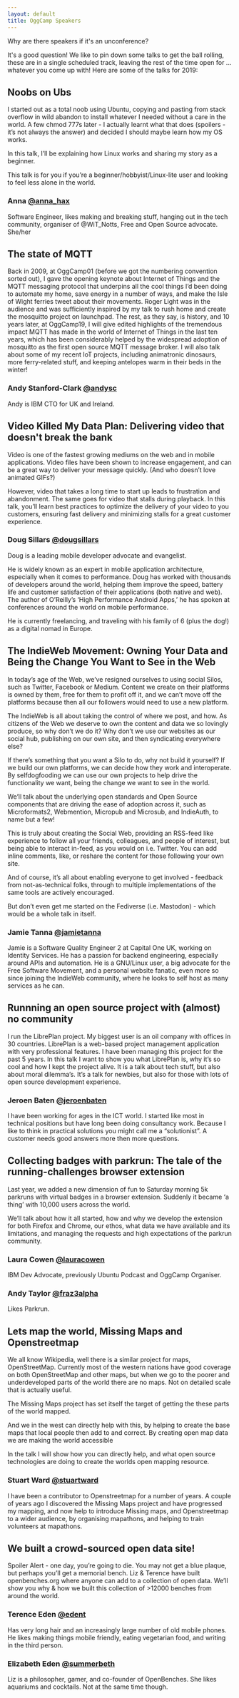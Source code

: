 ```yaml
---
layout: default
title: OggCamp Speakers
---
```

Why are there speakers if it's an unconference?

It's a good question! We like to pin down some talks to get the ball rolling, these are in a single scheduled track, leaving the rest of the time open for ... whatever you come up with! Here are some of the talks for 2019:

## Noobs on Ubs

I started out as a total noob using Ubuntu, copying and pasting from stack overflow in wild abandon to install whatever I needed without a care in the world. A few chmod 777s later - I actually learnt what that does (spoilers - it’s not always the answer) and decided I should maybe learn how my OS works.

In this talk, I’ll be explaining how Linux works and sharing my story as a beginner.

This talk is for you if you’re a beginner/hobbyist/Linux-lite user and looking to feel less alone in the world.

### Anna [@anna_hax](https://twitter.com/anna_hax)

Software Engineer, likes making and breaking stuff, hanging out in the tech community, organiser of @WiT_Notts, Free and Open Source advocate. She/her

## The state of MQTT

Back in 2009, at OggCamp01 (before we got the numbering convention sorted out), I gave the opening keynote about Internet of Things and the MQTT messaging protocol that underpins all the cool things I’d been doing to automate my home, save energy in a number of ways, and make the Isle of Wight ferries tweet about their movements. Roger Light was in the audience and was sufficiently inspired by my talk to rush home and create the mosquitto project on launchpad. The rest, as they say, is history, and 10 years later, at OggCamp19, I will give edited highlights of the tremendous impact  MQTT has made in the world of Internet of Things in the last ten years, which has been considerably helped by the widespread adoption of mosquitto as the first open source MQTT message broker. I will also talk about some of my recent IoT projects, including animatronic dinosaurs, more ferry-related stuff, and keeping antelopes warm in their beds in the winter!

### Andy Stanford-Clark [@andysc](https://twitter.com/andysc)

Andy is IBM CTO for UK and Ireland.

## Video Killed My Data Plan: Delivering video that doesn't break the bank

Video is one of the fastest growing mediums on the web and in mobile applications. Video files have been shown to increase engagement, and can be a great way to deliver your message quickly. (And who doesn’t love animated GIFs?)

However, video that takes a long time to start up leads to frustration and abandonment. The same goes for video that stalls during playback. In this talk, you’ll learn best practices to optimize the delivery of your video to you customers, ensuring fast delivery and minimizing stalls for a great customer experience.

### Doug Sillars [@dougsillars](https://twitter.com/dougsillars)

Doug is a leading mobile developer advocate and evangelist.

He is widely known as an expert in mobile application architecture, especially when it comes to performance. Doug has worked with thousands of developers around the world, helping them improve the speed, battery life and customer satisfaction of their applications (both native and web). The author of O’Reilly’s ‘High Performance Android Apps,’ he has spoken at conferences around the world on mobile performance.

He is currently freelancing, and traveling with his family of 6 (plus the dog!) as a digital nomad in Europe.

## The IndieWeb Movement: Owning Your Data and Being the Change You Want to See in the Web

In today’s age of the Web, we’ve resigned ourselves to using social Silos, such as Twitter, Facebook or Medium. Content we create on their platforms is owned by them, free for them to profit off it, and we can’t move off the platforms because then all our followers would need to use a new platform.

The IndieWeb is all about taking the control of where we post, and how. As citizens of the Web we deserve to own the content and data we so lovingly produce, so why don’t we do it? Why don’t we use our websites as our social hub, publishing on our own site, and then syndicating everywhere else?

If there’s something that you want a Silo to do, why not build it yourself? If we build our own platforms, we can decide how they work and interoperate. By selfdogfooding we can use our own projects to help drive the functionality we want, being the change we want to see in the world.

We’ll talk about the underlying open standards and Open Source components that are driving the ease of adoption across it, such as Microformats2, Webmention, Micropub and Microsub, and IndieAuth, to name but a few!

This is truly about creating the Social Web, providing an RSS-feed like experience to follow all your friends, colleagues, and people of interest, but being able to interact in-feed, as you would on i.e. Twitter. You can add inline comments, like, or reshare the content for those following your own site.

And of course, it’s all about enabling everyone to get involved - feedback from not-as-technical folks, through to multiple implementations of the same tools are actively encouraged.

But don’t even get me started on the Fediverse (i.e. Mastodon) - which would be a whole talk in itself.

### Jamie Tanna [@jamietanna](https://twitter.com/jamietanna)

Jamie is a Software Quality Engineer 2 at Capital One UK, working on Identity Services. He has a passion for backend engineering, especially around APIs and automation. He is a GNU/Linux user, a big advocate for the Free Software Movement, and a personal website fanatic, even more so since joining the IndieWeb community, where he looks to self host as many services as he can.

## Runnning an open source project with (almost) no community

I run the LibrePlan project. My biggest user is an oil company with offices in 30 countries. LibrePlan is a web-based project management application with very professional features. I have been managing this project for the past 5 years. In this talk I want to show you what LibrePlan is, why it’s so cool and how I kept the project alive. It is a talk about tech stuff, but also about moral dilemma’s. It’s a talk for newbies, but also for those with lots of open source development experience.

### Jeroen Baten [@jeroenbaten](https://twitter.com/jeroenbaten)

I have been working for ages in the ICT world. I started like most in technical positions but have long been doing consultancy work. Because I like to think in practical solutions you might call me a “solutionist”. A customer needs good answers more then more questions.

## Collecting badges with parkrun: The tale of the running-challenges browser extension

Last year, we added a new dimension of fun to Saturday morning 5k parkruns with virtual badges in a browser extension. Suddenly it became ‘a thing’ with 10,000 users across the world.

We’ll talk about how it all started, how and why we develop the extension for both Firefox and Chrome, our ethos, what data we have available and its limitations, and managing the requests and high expectations of the parkrun community.

### Laura Cowen [@lauracowen](https://twitter.com/lauracowen)

IBM Dev Advocate, previously Ubuntu Podcast and OggCamp Organiser.

### Andy Taylor [@fraz3alpha](https://twitter.com/fraz3alpha)

Likes Parkrun.

## Lets map the world, Missing Maps and Openstreetmap

We all know Wikipedia, well there is a similar project for maps, OpenStreetMap. Currently most of the western nations have good coverage on both OpenStreetMap and other maps, but when we go to the poorer and underdeveloped parts of the world there are no maps. Not on detailed scale that is actually useful.

The Missing Maps project has set itself the target of getting the these parts of the world mapped.

And we in the west can directly help with this, by helping to create the base maps that local people then add to and correct. By creating open map data we are making the world accessible

In the talk I will show how you can directly help, and what open source technologies are doing to create the worlds open mapping resource.

### Stuart Ward [@stuartward](https://twitter.com/stuartward)

I have been a contributor to Openstreetmap for a number of years. A couple of years ago I discovered the Missing Maps project and have progressed my mapping, and now help to introduce Missing maps, and Openstreetmap to a wider audience, by organising mapathons, and helping to train volunteers at mapathons.

## We built a crowd-sourced open data site!

Spoiler Alert - one day, you’re going to die. You may not get a blue plaque, but perhaps you’ll get a memorial bench. Liz & Terence have built openbenches.org where anyone can add to a collection of open data. We’ll show you why & how we built this collection of >12000 benches from around the world.

### Terence Eden [@edent](https://twitter.com/edent)

Has very long hair and an increasingly large number of old mobile phones. He likes making things mobile friendly, eating vegetarian food, and writing in the third person.

### Elizabeth Eden [@summerbeth](https://twitter.com/summerbeth)

Liz is a philosopher, gamer, and co-founder of OpenBenches. She likes aquariums and cocktails. Not at the same time though.
